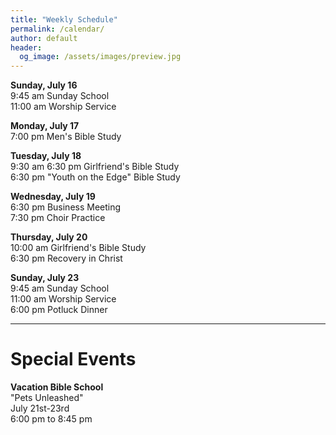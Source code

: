 ```yaml
---
title: "Weekly Schedule"
permalink: /calendar/
author: default
header:
  og_image: /assets/images/preview.jpg
---
```


<b>Sunday, July 16</b><br> 9:45 am Sunday School <br> 11:00 am Worship Service<br>

<b>Monday, July 17</b><br> 7:00 pm Men's Bible Study<br>

<b>Tuesday, July 18</b><br> 9:30 am 6:30 pm Girlfriend's Bible Study<br> 6:30 pm "Youth on the Edge"
Bible Study<br>

<b>Wednesday, July 19</b><br> 6:30 pm Business Meeting<br> 7:30 pm Choir Practice<br>

<b>Thursday, July 20</b><br> 10:00 am Girlfriend's Bible Study<br> 6:30 pm Recovery in Christ<br>

<b>Sunday, July 23</b><br> 9:45 am Sunday School<br> 11:00 am Worship Service<br> 6:00 pm Potluck
Dinner<br>

<hr>
<h1>Special Events</h1>

<b>Vacation Bible School</b><br> "Pets Unleashed"<br> July 21st-23rd<br> 6:00 pm to 8:45 pm<br>
